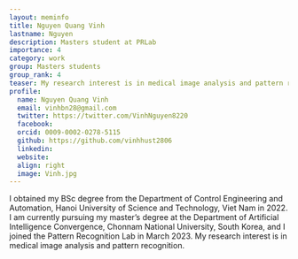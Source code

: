 ```yaml
---
layout: meminfo
title: Nguyen Quang Vinh 
lastname: Nguyen
description: Masters student at PRLab
importance: 4
category: work
group: Masters students
group_rank: 4
teaser: My research interest is in medical image analysis and pattern recognition.
profile:
  name: Nguyen Quang Vinh
  email: vinhbn28@gmail.com
  twitter: https://twitter.com/VinhNguyen8220
  facebook:
  orcid: 0009-0002-0278-5115
  github: https://github.com/vinhhust2806
  linkedin:
  website:
  align: right
  image: Vinh.jpg
---
```



I obtained my BSc degree from the Department of Control Engineering and Automation, Hanoi University of Science and Technology, Viet Nam in 2022.
I am currently pursuing my master’s degree at the Department of Artificial Intelligence Convergence, Chonnam National University, South Korea, and I joined the Pattern Recognition Lab in March 2023.
My research interest is in medical image analysis and pattern recognition.

